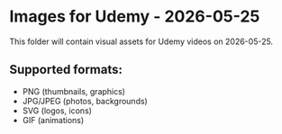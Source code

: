 # Images for Udemy - 2026-05-25

This folder will contain visual assets for Udemy videos on 2026-05-25.

## Supported formats:
- PNG (thumbnails, graphics)
- JPG/JPEG (photos, backgrounds)
- SVG (logos, icons)
- GIF (animations)
